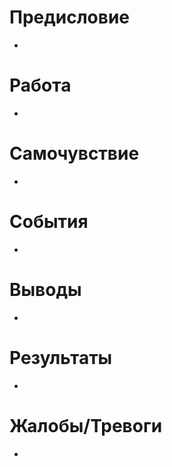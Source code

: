 # Предисловие
* 
# Работа
* 
# Самочувствие
* 
# События
* 
# Выводы
* 
# Результаты
* 
# Жалобы/Тревоги
* 